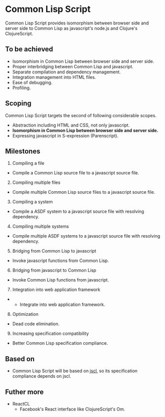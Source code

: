 # Common Lisp Script

Common Lisp Script provides isomorphism between browser side and server side to Common Lisp as javascript's node.js and Clojure's ClojureScript.

## To be achieved

- Isomorphism in Common Lisp between browser side and server side.
- Proper interbridging between Common Lisp and javascript.
- Separate compilation and dependency management.
- Integration management into HTML files.
- Ease of debugging.
- Profiling.

## Scoping

Common Lisp Script targets the second of following considerable scopes.

- Abstraction including HTML and CSS, not only javascript.
- **Isomorphism in Common Lisp between browser side and server side.**
- Expressing javascript in S-expression (Parenscript).

## Milestones

1. Compiling a file
  - Compile a Common Lisp source file to a javascript source file.

2. Compiling multiple files
  - Compile multiple Common Lisp source files to a javascript source file.

3. Compiling a system
  - Compile a ASDF system to a javascript source file with resolving dependency.

4. Compiling multiple systems
  - Compile multiple ASDF systems to a javascript source file with resolving dependency.

5. Bridging from Common Lisp to javascript
  - Invoke javascript functions from Common Lisp.

6. Bridging from javascript to Common Lisp
  - Invoke Common Lisp functions from javascript.

7. Integration into web application framework
 -  - Integrate into web application framework.

8. Optimization
 - Dead code elimination.

9. Increasing specification compatibility
 - Better Common Lisp specification compliance.

## Based on

- Common Lisp Script will be based on [jscl](https://github.com/davazp/jscl), so its specification compliance depends on jscl.

## Futher more

- ReactCL
  - Facebook's React interface like ClojureScript's Om.
